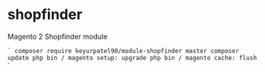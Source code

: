# shopfinder
Magento 2 Shopfinder module

`` `
composer require keyurpatel90/module-shopfinder master
composer update
php bin / magento setup: upgrade
php bin / magento cache: flush
`` `